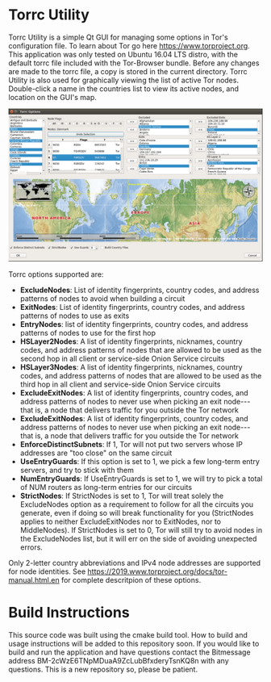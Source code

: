 # Torrc Utility
Torrc Utility is a simple Qt GUI for managing some options in Tor's configuration file. To learn about Tor go here https://www.torproject.org. This application was only tested on Ubuntu 16.04 LTS distro, with the default torrc file included with the Tor-Browser bundle. Before any changes are made to the torrc file, a copy is stored in the current directory. Torrc Utility is also used for graphically viewing the list of active Tor nodes. Double-click a name in the countries list to view its active nodes, and location on the GUI's map.


![Alt text](./resources/torrc_utility_gui.png?raw=true "Torrc Utility")


Torrc options supported are:

<ul>
  <li><b>ExcludeNodes</b>: List of identity fingerprints, country codes, and address patterns of nodes to avoid when building a circuit</li>
  <li><b>ExitNodes</b>: List of identity fingerprints, country codes, and address patterns of nodes to use as exits</li>
  <li><b>EntryNodes</b>: list of identity fingerprints, country codes, and address patterns of nodes to use for the first hop  </li>
 
 <li><b> HSLayer2Nodes</b>: A list of identity fingerprints, nicknames, country codes, and address patterns of nodes that are allowed to be used as the second hop in all client or service-side Onion Service circuits</li>

 <li><b> HSLayer3Nodes</b>: A list of identity fingerprints, nicknames, country codes, and address patterns of nodes that are allowed to be used as the third hop in all client and service-side Onion Service circuits</li>

<li><b>  ExcludeExitNodes</b>: A list of identity fingerprints, country codes, and address patterns of nodes to never use when picking an exit node---that is, a node that delivers traffic for you outside the Tor network</li>

<li><b>  ExcludeExitNodes</b>: A list of identity fingerprints, country codes, and address patterns of nodes to never use when picking an exit node---that is, a node that delivers traffic for you outside the Tor network</li>
 <li><b>EnforceDistinctSubnets</b>: If 1, Tor will not put two servers whose IP addresses are "too close" on the same circuit</li>

 <li><b>UseEntryGuards</b>: If this option is set to 1, we pick a few long-term entry servers, and try to stick with them</li>

 <li><b>NumEntryGuards</b>: If UseEntryGuards is set to 1, we will try to pick a total of NUM routers as long-term entries for our circuits</li>

 <li><b>StrictNodes</b>: If StrictNodes is set to 1, Tor will treat solely the ExcludeNodes option as a requirement to follow for all the circuits you generate, even if doing so will break functionality for you (StrictNodes applies to neither ExcludeExitNodes nor to ExitNodes, nor to MiddleNodes). If StrictNodes is set to 0, Tor will still try to avoid nodes in the ExcludeNodes list, but it will err on the side of avoiding unexpected errors. </li>

</ul>


Only 2-letter country abbreviations and IPv4 node addresses are supported for node identities. See https://2019.www.torproject.org/docs/tor-manual.html.en for complete descritpion of these options.


# Build Instructions
This source code was built using the cmake build tool. How to build and usage instructions will be added to this repository soon. If you would like to build and run the application and have questions contact the Bitmessage address BM-2cWzE6TNpMDuaA9ZcLubBfxderyTsnKQ8n with any questions. This is a new repository so, please be patient.






